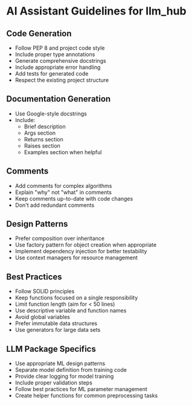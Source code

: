 # AI Assistant Guidelines for llm_hub

## Code Generation

- Follow PEP 8 and project code style
- Include proper type annotations
- Generate comprehensive docstrings
- Include appropriate error handling
- Add tests for generated code
- Respect the existing project structure

## Documentation Generation

- Use Google-style docstrings
- Include:
  - Brief description
  - Args section
  - Returns section 
  - Raises section
  - Examples section when helpful

## Comments

- Add comments for complex algorithms
- Explain "why" not "what" in comments
- Keep comments up-to-date with code changes
- Don't add redundant comments

## Design Patterns

- Prefer composition over inheritance
- Use factory pattern for object creation when appropriate
- Implement dependency injection for better testability
- Use context managers for resource management

## Best Practices

- Follow SOLID principles
- Keep functions focused on a single responsibility
- Limit function length (aim for < 50 lines)
- Use descriptive variable and function names
- Avoid global variables
- Prefer immutable data structures
- Use generators for large data sets

## LLM Package Specifics

- Use appropriate ML design patterns
- Separate model definition from training code
- Provide clear logging for model training
- Include proper validation steps
- Follow best practices for ML parameter management
- Create helper functions for common preprocessing tasks 